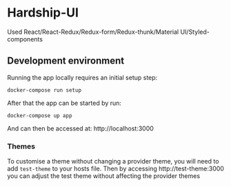 # Hardship-UI


Used React/React-Redux/Redux-form/Redux-thunk/Material UI/Styled-components

## Development environment

Running the app locally requires an initial setup step:
```
docker-compose run setup
```

After that the app can be started by run:

```
docker-compose up app
```

And can then be accessed at: http://localhost:3000

### Themes

To customise a theme without changing a provider theme, you will need to add
`test-theme` to your hosts file. Then by accessing http://test-theme:3000 you
can adjust the test theme without affecting the provider themes

